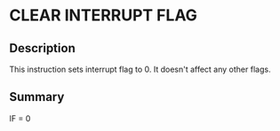 
# CLEAR INTERRUPT FLAG
## Description
This instruction sets interrupt flag to 0. It doesn't affect any other flags.

## Summary
IF = 0
